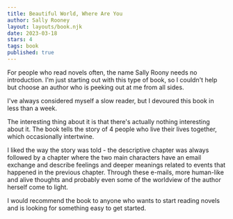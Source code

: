 ```yaml
---
title: Beautiful World, Where Are You
author: Sally Rooney
layout: layouts/book.njk
date: 2023-03-18
stars: 4
tags: book
published: true
---
```


For people who read novels often, the name Sally Roony needs no introduction. I'm just starting out with this type of book, so I couldn't help but choose an author who is peeking out at me from all sides. 

I've always considered myself a slow reader, but I devoured this book in less than a week. 

The interesting thing about it is that there's actually nothing interesting about it. The book tells the story of 4 people who live their lives together, which occasionally intertwine.

I liked the way the story was told - the descriptive chapter was always followed by a chapter where the two main characters have an email exchange and describe feelings and deeper meanings related to events that happened in the previous chapter. Through these e-mails, more human-like and alive thoughts and probably even some of the worldview of the author herself come to light. 

I would recommend the book to anyone who wants to start reading novels and is looking for something easy to get started. 



